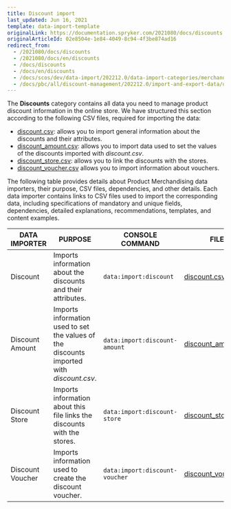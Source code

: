 ```yaml
---
title: Discount import
last_updated: Jun 16, 2021
template: data-import-template
originalLink: https://documentation.spryker.com/2021080/docs/discounts
originalArticleId: 02e8504e-1e84-4049-8c94-4f3be874ad16
redirect_from:
  - /2021080/docs/discounts
  - /2021080/docs/en/discounts
  - /docs/discounts
  - /docs/en/discounts
  - /docs/scos/dev/data-import/202212.0/data-import-categories/merchandising-setup/discounts/discounts.html
  - /docs/pbc/all/discount-management/202212.0/import-and-export-data/discount-import.html
---
```


The **Discounts** category contains all data you need to manage product discount information in the online store.
We have structured this section according to the following CSV files, required for importing the data:

* [discount.csv](/docs/pbc/all/discount-management/{{site.version}}/base-shop/import-and-export-data/file-details-discount.csv.html): allows you to import general information about the discounts and their attributes.
* [discount_amount.csv](/docs/pbc/all/discount-management/{{site.version}}/base-shop/import-and-export-data/file-details-discount-amount.csv.html):  allows you to import data used to set the values of the discounts imported with *discount.csv*.
* [discount_store.csv](/docs/pbc/all/discount-management/{{site.version}}/base-shop/import-and-export-data/file-details-discount-store.csv.html): allows you to link the discounts with the stores.
* [discount_voucher.csv](/docs/pbc/all/discount-management/{{site.version}}/base-shop/import-and-export-data/file-details-discount-voucher.csv.html) allows you to import information about vouchers.

The following table provides details about Product Merchandising data importers, their purpose, CSV files, dependencies, and other details. Each data importer contains links to CSV files used to import the corresponding data, including specifications of mandatory and unique fields, dependencies, detailed explanations, recommendations, templates, and content examples.

| DATA IMPORTER | PURPOSE | CONSOLE COMMAND | FILES | DEPENDENCIES |
| --- | --- | --- | --- |--- |
| Discount   | Imports information about the discounts and their attributes. |`data:import:discount`| [discount.csv](/docs/pbc/all/discount-management/{{site.version}}/base-shop/import-and-export-data/file-details-discount.csv.html) | None|
| Discount Amount  | Imports information used to set the values of the discounts imported with *discount.csv*. |`data:import:discount-amount`| [discount_amount.csv](/docs/pbc/all/discount-management/{{site.version}}/base-shop/import-and-export-data/file-details-discount-amount.csv.html) |<ul><li>discount.csv</li><li>discount_store.csv</li></ul> |
| Discount Store   | Imports information about this file links the discounts with the stores. |`data:import:discount-store`| [discount_store.csv](/docs/pbc/all/discount-management/{{site.version}}/base-shop/import-and-export-data/file-details-discount-store.csv.html) | <ul><li>[discount.csv](/docs/pbc/all/discount-management/{{site.version}}/base-shop/import-and-export-data/file-details-discount.csv.html)</li><li>*stores.php* configuration file of demo shop PHP project.</li></ul> |
| Discount Voucher   | Imports information used to create the discount voucher.|`data:import:discount-voucher`| [discount_voucher.csv](/docs/pbc/all/discount-management/{{site.version}}/base-shop/import-and-export-data/file-details-discount-voucher.csv.html) | [discount.csv](/docs/pbc/all/discount-management/{{site.version}}/base-shop/import-and-export-data/file-details-discount.csv.html) |
